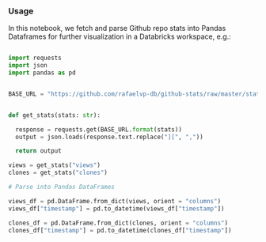 ### Usage

In this notebook, we fetch and parse Github repo stats into Pandas Dataframes for further visualization in a Databricks workspace, e.g.:

```python

import requests
import json
import pandas as pd


BASE_URL = "https://github.com/rafaelvp-db/github-stats/raw/master/stats/{}.json"


def get_stats(stats: str):

  response = requests.get(BASE_URL.format(stats))
  output = json.loads(response.text.replace("][", ","))

  return output

views = get_stats("views")
clones = get_stats("clones")

# Parse into Pandas DataFrames

views_df = pd.DataFrame.from_dict(views, orient = "columns")
views_df["timestamp"] = pd.to_datetime(views_df["timestamp"])

clones_df = pd.DataFrame.from_dict(clones, orient = "columns")
clones_df["timestamp"] = pd.to_datetime(clones_df["timestamp"])
```


